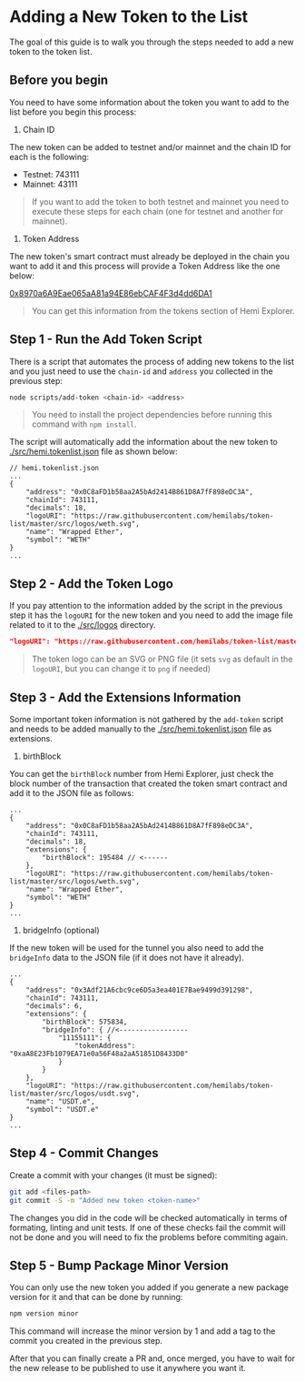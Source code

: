 # Adding a New Token to the List

The goal of this guide is to walk you through the steps needed to add a new token to the token list.

## Before you begin

You need to have some information about the token you want to add to the list before you begin this process:

1. Chain ID

The new token can be added to testnet and/or mainnet and the chain ID for each is the following:

- Testnet: 743111
- Mainnet: 43111

> If you want to add the token to both testnet and mainnet you need to execute these steps for each chain (one for testnet and another for mainnet).

1. Token Address

The new token's smart contract must already be deployed in the chain you want to add it and this process will provide a Token Address like the one below:

[0x8970a6A9Eae065aA81a94E86ebCAF4F3d4dd6DA1](https://explorer.hemi.xyz/address/0x8970a6A9Eae065aA81a94E86ebCAF4F3d4dd6DA1)

> You can get this information from the tokens section of Hemi Explorer.

## Step 1 - Run the Add Token Script

There is a script that automates the process of adding new tokens to the list and you just need to use the `chain-id` and `address` you collected in the previous step:

```sh
node scripts/add-token <chain-id> <address>
```

> You need to install the project dependencies before running this command with `npm install`.

The script will automatically add the information about the new token to [./src/hemi.tokenlist.json](../src/hemi.tokenlist.json) file as shown below:

```jsonc
// hemi.tokenlist.json
...
{
    "address": "0x0C8aFD1b58aa2A5bAd2414B861D8A7fF898eDC3A",
    "chainId": 743111,
    "decimals": 18,
    "logoURI": "https://raw.githubusercontent.com/hemilabs/token-list/master/src/logos/weth.svg",
    "name": "Wrapped Ether",
    "symbol": "WETH"
}
...
```

## Step 2 - Add the Token Logo

If you pay attention to the information added by the script in the previous step it has the `logoURI` for the new token and you need to add the image file related to it to the [./src/logos](../src/logos) directory.

```json
"logoURI": "https://raw.githubusercontent.com/hemilabs/token-list/master/src/logos/weth.svg",
```

> The token logo can be an SVG or PNG file (it sets `svg` as default in the `logoURI`, but you can change it to `png` if needed)

## Step 3 - Add the Extensions Information

Some important token information is not gathered by the `add-token` script and needs to be added manually to the [./src/hemi.tokenlist.json](../src/hemi.tokenlist.json) file as extensions.

1. birthBlock

You can get the `birthBlock` number from Hemi Explorer, just check the block number of the transaction that created the token smart contract and add it to the JSON file as follows:

```jsonc
...
{
    "address": "0x0C8aFD1b58aa2A5bAd2414B861D8A7fF898eDC3A",
    "chainId": 743111,
    "decimals": 18,
    "extensions": {
        "birthBlock": 195484 // <------
    },
    "logoURI": "https://raw.githubusercontent.com/hemilabs/token-list/master/src/logos/weth.svg",
    "name": "Wrapped Ether",
    "symbol": "WETH"
}
...
```

1. bridgeInfo (optional)

If the new token will be used for the tunnel you also need to add the `bridgeInfo` data to the JSON file (if it does not have it already).

```jsonc
...
{
    "address": "0x3Adf21A6cbc9ce6D5a3ea401E7Bae9499d391298",
    "chainId": 743111,
    "decimals": 6,
    "extensions": {
        "birthBlock": 575834,
        "bridgeInfo": { //<-----------------
            "11155111": {
                "tokenAddress": "0xaA8E23Fb1079EA71e0a56F48a2aA51851D8433D0"
            }
        }
    },
    "logoURI": "https://raw.githubusercontent.com/hemilabs/token-list/master/src/logos/usdt.svg",
    "name": "USDT.e",
    "symbol": "USDT.e"
}
...
```

## Step 4 - Commit Changes

Create a commit with your changes (it must be signed):

```sh
git add <files-path>
git commit -S -m "Added new token <token-name>"
```

The changes you did in the code will be checked automatically in terms of formating, linting and unit tests. If one of these checks fail the commit will not be done and you will need to fix the problems before commiting again.

## Step 5 - Bump Package Minor Version

You can only use the new token you added if you generate a new package version for it and that can be done by running:

```sh
npm version minor
```

This command will increase the minor version by 1 and add a tag to the commit you created in the previous step.

After that you can finally create a PR and, once merged, you have to wait for the new release to be published to use it anywhere you want it.
